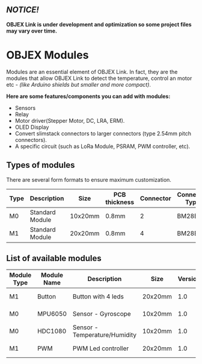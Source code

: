 ## *NOTICE!*
**OBJEX Link is under development and optimization so some project files may vary over time.**

# OBJEX Modules
Modules are an essential element of OBJEX Link. In fact, they are the modules that allow OBJEX Link to detect the temperature, control an motor etc - *(like Arduino shields but smaller and more compact)*.

**Here are some features/components you can add with modules:**

- Sensors
- Relay 
- Motor driver(Stepper Motor, DC, LRA, ERM).
- OLED Display
- Convert slimstack connectors to larger connectors (type 2.54mm pitch connectors).
- A specific circuit (such as LoRa Module, PSRAM, PWM controller, etc).

## Types of modules
There are several form formats to ensure maximum customization.

| Type | Description     | Size    | PCB thickness | Connector | Connector Type | 3V3 | 5V | A |
|------|-----------------|---------|---------------|-----------|----------------|-----|----|---|
| M0   | Standard Module | 10x20mm | 0.8mm         | 2         |  BM28B0              |  ✓   |  ✓  | 5 |
| M1   | Standard Module | 20x20mm | 0.8mm         | 4         |  BM28B0              |  ✓   |  ✓  | 5 |


## List of available modules

| Module Type | Module Name | Description     | Size    | Version | Designer           | Buy           | Example of use  |
|-------------|-------------|-----------------|---------|---------|--------------------|---------------|---|
| M1          | Button            | Button with 4 leds | 20x20mm | 1.0     | Salvatore Raccardi | Not available | IoT Button|
| M0          | MPU6050           | Sensor - Gyroscope| 10x20mm | 1.0     | Salvatore Raccardi | Not available | - |
| M0          | HDC1080           | Sensor - Temperature/Humidity| 10x20mm | 1.0     | Salvatore Raccardi | Not available | Weather station |
| M1         | PWM          | PWM Led controller| 20x20mm | 1.0     | Salvatore Raccardi | Not available | Led spotlight |
